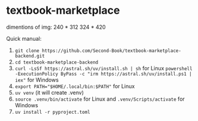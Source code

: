 # textbook-marketplace

dimentions of img:
240 * 312
324 * 420


Quick manual:

1) `git clone https://github.com/Second-Book/textbook-marketplace-backend.git`
2) `cd textbook-marketplace-backend`
3) `curl -LsSf https://astral.sh/uv/install.sh | sh` for Linux `powershell -ExecutionPolicy ByPass -c "irm https://astral.sh/uv/install.ps1 | iex"` for Windows
4) `export PATH="$HOME/.local/bin:$PATH"` for Linux
5) `uv venv` (it will create .venv)
6) `source .venv/bin/activate` for Linux and `.venv/Scripts/activate` for Windows
7) `uv install -r pyproject.toml`

